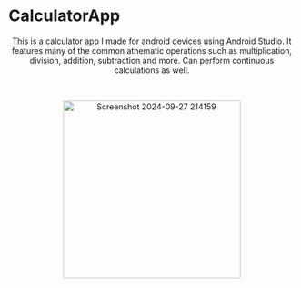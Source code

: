 # CalculatorApp

<p align="center">
  This is a calculator app I made for android devices using Android Studio. It features many of the common athematic operations such as multiplication, division, addition, subtraction and more. Can perform continuous calculations as well.
</p>

<br><p align="center">
  <img width="312" alt="Screenshot 2024-09-27 214159" src="https://github.com/user-attachments/assets/b31d93cc-7c4c-427b-a9bf-2e520beb203e"><center>
</p><br>



